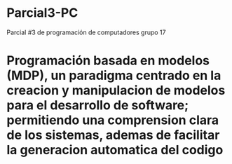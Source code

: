 # Parcial3-PC
Parcial #3 de programación de computadores grupo 17
# Programación basada en modelos (MDP), un paradigma centrado en la creacion y manipulacion de modelos para el desarrollo de software; permitiendo una comprension clara de los sistemas, ademas de facilitar la generacion automatica del codigo
#
